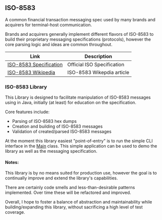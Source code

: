 ## ISO-8583
A common financial transaction messaging spec used by many brands and acquirers for terminal-host communication.

Brands and acquirers generally implement different flavors of ISO-8583 to build their proprietary messaging specifications (protocols), however the core parsing logic and ideas are common throughout.

|                              Link                                          |      Description           |
|----------------------------------------------------------------------------|----------------------------|
|[ISO-8583 Specification](https://www.iso.org/obp/ui/#iso:std:iso:8583:-1:en)| Official ISO Specification |
|[ISO-8583 Wikipedia](https://en.wikipedia.org/wiki/ISO_8583)                | ISO-8583 Wikepdia article  |

### ISO-8583 Library
 
 This Library is designed to facilitate manipulation of ISO-8583 messages using in Java, initially (at least) for education on the specification.
 
 Core features include:
    
 * Parsing of ISO-8583 hex dumps
 * Creation and building of ISO-8583 messages
 * Validation of created/parsed ISO-8583 messages
 
 At the moment this library easiest "point-of-entry" is to run the simple CLI interface in the [Main](src/main/java/com/brandonlenz/iso8583/Main.java) class. 
 This simple application can be used to demo the library as well as the messaging specification.
 
 #### Notes:
 
 This library is by no means suited for production use, however the goal is to continually improve and extend the library's capabilities.
 
 There are certainly code smells and less-than-desirable patterns implemented. Over time these will be refactored and improved.
 
 Overall, I hope to foster a balance of abstraction and maintainability while building/expanding this library, without sacrificing a high level of test coverage.
 
